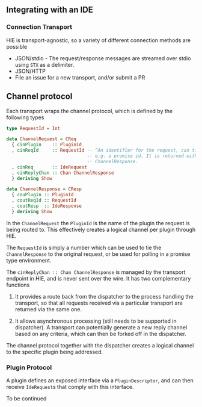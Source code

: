## Integrating with an IDE

### Connection Transport

HIE is transport-agnostic, so a variety of different connection methods are possible

* JSON/stdio - The request/response messages are streamed over stdio using `STX` as a delimiter.
* JSON/HTTP
* File an issue for a new transport, and/or submit a PR

## Channel protocol

Each transport wraps the channel protocol, which is defined by the following types

```haskell
type RequestId = Int

data ChannelRequest = CReq
  { cinPlugin    :: PluginId
  , cinReqId     :: RequestId -- ^An identifier for the request, can tie back to
                              -- e.g. a promise id. It is returned with the
                              -- ChannelResponse.
  , cinReq       :: IdeRequest
  , cinReplyChan :: Chan ChannelResponse
  } deriving Show

data ChannelResponse = CResp
  { couPlugin :: PluginId
  , coutReqId :: RequestId
  , coutResp  :: IdeResponse
  } deriving Show
```

In the `ChannelRequest` the `PluginId` is the name of the plugin the request is being routed to. This effectively creates a logical channel per plugin through HIE.

The `RequestId` is simply a number which can be used to tie the `ChannelResponse` to the original request, or be used for polling in a promise type environment.

The `cinReplyChan :: Chan ChannelResponse` is managed by the transport endpoint in HIE, and is never sent over the wire.  It has two complementary functions

1. It provides a route back from the dispatcher to the process handling the transport, so that all requests received via a particular transport are returned via the same one.

2. It allows asynchronous processing (still needs to be supported in dispatcher). A transport can potentially generate a new reply channel based on any criteria, which can then be forked off in the dispatcher.

The channel protocol together with the dispatcher creates a logical channel to the specific plugin being addressed.

### Plugin Protocol

A plugin defines an exposed interface via a `PluginDescriptor`, and can then receive `IdeRequest`s that comply with this interface.

To be continued
